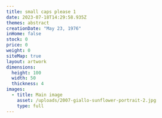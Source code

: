 ```yaml
---
title: small caps please 1
date: 2023-07-18T14:29:58.935Z
themes: abstract
creationDate: "May 23, 1976"
inHome: false
stock: 0
price: 0
weight: 0
siteMap: true
layout: artwork
dimensions:
  height: 100
  width: 50
  thickness: 4
images:
  - title: Main image
    asset: /uploads/2007-giallo-sunflower-portrait-2.jpg
    type: full
---
```


